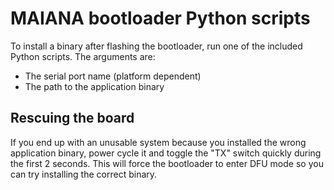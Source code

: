 # MAIANA bootloader Python scripts

To install a binary after flashing the bootloader, run one of the included Python scripts. The arguments are:

- The serial port name (platform dependent)
- The path to the application binary

## Rescuing the board

If you end up with an unusable system because you installed the wrong application binary, power cycle it and toggle the "TX" switch quickly during the first 2 seconds. This will force the bootloader to enter DFU mode so you can try installing the correct binary.



